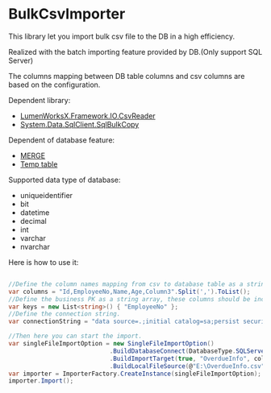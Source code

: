# BulkCsvImporter
This library let you import bulk csv file to the DB in a high efficiency. 

Realized with the batch importing feature provided by DB.(Only support SQL Server)

The columns mapping between DB table columns and csv columns are based on the configuration.

Dependent library:

- [LumenWorksX.Framework.IO.CsvReader](https://www.nuget.org/packages/LumenWorksCsvReader/)
- [System.Data.SqlClient.SqlBulkCopy](https://docs.microsoft.com/en-us/dotnet/api/system.data.sqlclient.sqlbulkcopy?view=netframework-4.7.2)

Dependent of database feature:

- [MERGE](https://docs.microsoft.com/en-us/sql/t-sql/statements/merge-transact-sql?view=sql-server-2017)
- [Temp table](https://docs.microsoft.com/en-us/azure/sql-data-warehouse/sql-data-warehouse-tables-temporary)

Supported data type of database:

- uniqueidentifier
- bit
- datetime
- decimal
- int
- varchar
- nvarchar

Here is how to use it:

```c#

//Define the column names mapping from csv to database table as a string array, the first column must be the PK column and should use guid as database.
var columns = "Id,EmployeeNo,Name,Age,Column3".Split(',').ToList();
//Define the business PK as a string array, these columns should be included in the columns defined in above.
var keys = new List<string>() { "EmployeeNo" };
//Define the connection string.
var connectionString = "data source=.;initial catalog=sa;persist security info=True;user id=sa;password=123456;MultipleActiveResultSets=True;";

//Then here you can start the import.
var singleFileImportOption = new SingleFileImportOption()
                            .BuildDatabaseConnect(DatabaseType.SQLServer, connectionString)
                            .BuildImportTarget(true, "OverdueInfo", columns, keys)
                            .BuildLocalFileSource(@"E:\OverdueInfo.csv");
var importer = ImporterFactory.CreateInstance(singleFileImportOption);
importer.Import();
